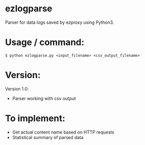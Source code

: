 # ezlogparse
Parser for data logs saved by ezproxy using Python3.

# Usage / command:
`$ python ezlogparse.py <input_filename> <csv_output_filename>`

# Version:

Version 1.0:
  - Parser working with csv output
  
# To implement:

- Get actual content name based on HTTP requests
- Statistical summary of parsed data
